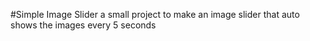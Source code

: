 #Simple Image Slider
a small project to make an image slider that auto shows the images every 5 seconds 